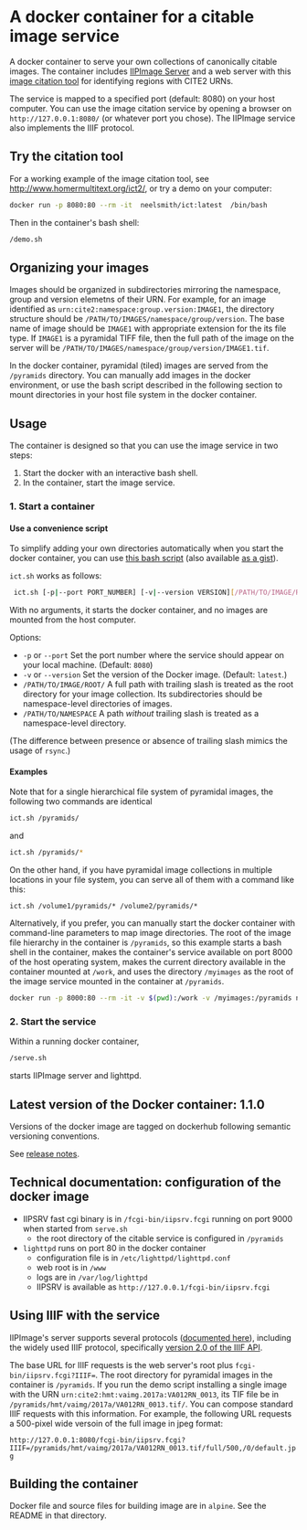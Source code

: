 # A docker container for a citable image service



A docker container to serve your own collections of canonically citable images.  The container includes [IIPImage Server](https://iipimage.sourceforge.io/documentation/server/) and a web server with this [image citation tool](https://github.com/cite-architecture/ict2) for identifying regions with CITE2 URNs.

The service is mapped to a specified port (default: 8080) on your host computer. You can use the image citation service by opening a browser on `http://127.0.0.1:8080/` (or whatever port you chose).  The IIPImage service also  implements the IIIF protocol.




## Try the citation tool

For a working example of the image citation tool, see <http://www.homermultitext.org/ict2/>, or try a demo on your computer:


```sh
docker run -p 8080:80 --rm -it  neelsmith/ict:latest  /bin/bash
```

Then in the container's bash shell:

```sh
/demo.sh
```

## Organizing your images

Images should be organized in subdirectories mirroring the namespace, group and version elemetns of their URN.  For example, for an image identified as `urn:cite2:namespace:group.version:IMAGE1`, the directory structure should be `/PATH/TO/IMAGES/namespace/group/version`.  The base name of image should be `IMAGE1` with appropriate extension for the its file type.  If `IMAGE1` is a pyramidal TIFF file, then the full path of the image on the server will be `/PATH/TO/IMAGES/namespace/group/version/IMAGE1.tif`.



In the docker container, pyramidal (tiled) images are served from the `/pyramids` directory.  You can manually add images in the docker environment, or use the bash script described in the following section to mount directories in your host file system in the docker container.


## Usage

The container is designed so that you can use the image service in two steps:

1.  Start the docker with an interactive bash shell.
2.  In the container, start the image service.


### 1. Start a container


#### Use a convenience script

To simplify adding your own directories automatically when you start the docker container, you can use [this bash script](https://github.com/cite-architecture/citable-images-container/blob/master/ict.sh) (also available [as a gist](https://gist.github.com/neelsmith/ff3be3ca13112f6adb66f0a15c740598)).

`ict.sh` works as follows:

```sh
 ict.sh [-p|--port PORT_NUMBER] [-v|--version VERSION][/PATH/TO/IMAGE/ROOT/] [/PATH/TO/NAMESPACE_1 /PATH/TO/NAMESPACE_2... /PATH/TO/NAMESPACE_N]
```

With no arguments, it starts the docker container, and no images are mounted from the host computer.  


Options:


- `-p` or `--port` Set the port number where the service should appear on your local machine. (Default: `8080`)
- `-v` or `--version` Set the version of the Docker image.  (Default: `latest`.)
- `/PATH/TO/IMAGE/ROOT/` A full path with trailing slash is treated as the root directory for your image collection.  Its subdirectories should be namespace-level directories of images.
- `/PATH/TO/NAMESPACE` A path *without* trailing slash is treated as a namespace-level directory.

(The difference between presence or absence of trailing slash mimics the usage of `rsync`.)

#### Examples


Note that for a single hierarchical file system of pyramidal images, the following two commands are identical

```sh
ict.sh /pyramids/
```

and

```sh
ict.sh /pyramids/*
```

On the other hand, if you have pyramidal image collections in multiple locations in your file system, you can serve all of them with a command like this:

```
ict.sh /volume1/pyramids/* /volume2/pyramids/*
```



Alternatively, if you prefer, you can manually start the docker container with command-line parameters to map image directories.  The root of the image file hierarchy in the container is `/pyramids`, so this  example starts a bash shell in the container, makes the container's service available on port 8000 of the host operating system, makes the current directory available in the container mounted at `/work`, and uses the directory `/myimages` as the root of the image service mounted in the container at `/pyramids`.

```sh
docker run -p 8000:80 --rm -it -v $(pwd):/work -v /myimages:/pyramids neelsmith/ict:latest  /bin/bash
```


### 2. Start the service

Within a running docker container,

```sh
/serve.sh
```

starts IIPImage server and lighttpd.

## Latest version of the Docker container: 1.1.0

Versions of the docker image are tagged on dockerhub following semantic versioning conventions.

See [release notes](releases.md).

## Technical documentation: configuration of the docker image

-  IIPSRV fast cgi binary is in `/fcgi-bin/iipsrv.fcgi` running on port 9000 when started from `serve.sh`
    - the root directory of the citable service is configured in `/pyramids`
- `lighttpd` runs on port 80 in the docker container
    - configuration file is in `/etc/lighttpd/lighttpd.conf`
    - web root is in `/www`
    - logs are in `/var/log/lighttpd`
    - IIPSRV is available as `http://127.0.0.1/fcgi-bin/iipsrv.fcgi`

## Using IIIF with the service

IIPImage's server supports several protocols ([documented here](https://iipimage.sourceforge.io/documentation/protocol/)), including the widely used IIIF protocol, specifically [version 2.0 of the IIIF API](https://iiif.io/api/image/2.0/#abstract).

The base URL for IIIF requests is the web server's root plus `fcgi-bin/iipsrv.fcgi?IIIF=`.  The root directory for pyramidal images in the container is `/pyramids`.  If you run the demo script installing a single image with the URN `urn:cite2:hmt:vaimg.2017a:VA012RN_0013`, its TIF file be in `/pyramids/hmt/vaimg/2017a/VA012RN_0013.tif/`.  You can compose standard IIIF requests with this information.  For example, the following URL requests a 500-pixel wide versoin of the full image in jpeg format:


`http://127.0.0.1:8080/fcgi-bin/iipsrv.fcgi?IIIF=/pyramids/hmt/vaimg/2017a/VA012RN_0013.tif/full/500,/0/default.jpg`

## Building the container

Docker file and source files for building image are in `alpine`.  See the README in that directory.
